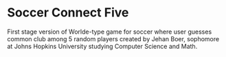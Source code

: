 # Soccer Connect Five

First stage version of Worlde-type game for soccer where user guesses common club among 5 random players created by Jehan Boer, sophomore at Johns Hopkins University studying Computer Science and Math.
